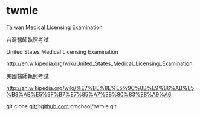 twmle
=====

Taiwan Medical Licensing Examination

台灣醫師執照考試


United States Medical Licensing Examination

http://en.wikipedia.org/wiki/United_States_Medical_Licensing_Examination


美國醫師執照考試

http://zh.wikipedia.org/wiki/%E7%BE%8E%E5%9C%8B%E9%86%AB%E5%B8%AB%E5%9F%B7%E7%85%A7%E8%80%83%E8%A9%A6


git clone git@github.com:cmchaol/twmle.git
